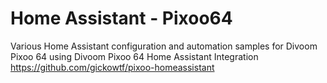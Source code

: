 # Home Assistant - Pixoo64
Various Home Assistant configuration and automation samples for Divoom Pixoo 64 using Divoom Pixoo 64 Home Assistant Integration
https://github.com/gickowtf/pixoo-homeassistant
